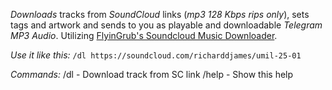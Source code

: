 *Downloads* tracks from *SoundCloud* links (_mp3 128 Kbps rips only_), sets tags and artwork and sends to you as playable and downloadable *Telegram MP3 Audio*.
Utilizing [FlyinGrub's Soundcloud Music Downloader](https://github.com/flyingrub/scdl).

*Use it like this:*
`/dl https://soundcloud.com/richarddjames/umil-25-01`

*Commands:*
/dl - Download track from SC link
/help - Show this help